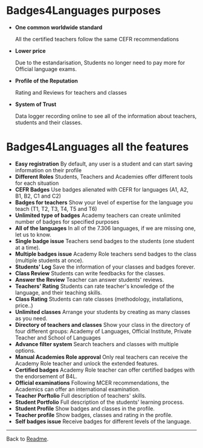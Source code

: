 # Badges4Languages purposes

* **One common worldwide standard**

	All the certified teachers follow the same CEFR recommendations
* **Lower price**

	Due to the estandarisation, Students no longer need to pay more for Official language exams.
* **Profile of the Reputation**

	Rating and Reviews for teachers and classes
* **System of Trust**

	Data logger recording online to see all of the information about teachers, students and their classes.

# Badges4Languages all the features

* **Easy registration**
By default, any user is a student and can start saving information on their profile
* **Different Roles**
Students, Teachers and Academies offer different tools for each situation
* **CEFR Badges**
Use badges alienated with CEFR for languages (A1, A2, B1, B2, C1 and C2)
* **Badges for teachers**
Show your level of expertise for the language you teach (T1, T2, T3, T4, T5 and T6)
* **Unlimited type of badges**
Academy teachers can create unlimited number of badges for specified purposes
* **All of the languages**
In all of the 7.306 languages, if we are missing one, let us to know.
* **Single badge issue**
Teachers send badges to the students (one student at a time).
* **Multiple badges issue**
Academy Role teachers send badges to the class (multiple students at once).
* **Students' Log**
Save the information of your classes and badges forever.
* **Class Review**
Students can write feedbacks for the classes.
* **Answer the Review**
Teacher can answer students' reviews.
* **Teachers' Rating**
Students can rate teacher's knowledge of the language, and their teaching skills.
* **Class Rating**
Students can rate classes (methodology, installations, price..)
* **Unlimited classes**
Arrange your students by creating as many classes as you need.
* **Directory of teachers and classes**
Show your class in the directory of four different groups:
Academy of Languages, Official Institute, Private Teacher and School of Languages
* **Advance filter system**
Search teachers and classes with multiple options.
* **Manual Academies Role approval**
Only real teachers can receive the Academy Role teacher and unlock the extended features.
* **Certified badges**
Academy Role teacher can offer certified badges with the endorsement of B4L.
* **Official examinations**
Following MCER recommendations, the Academics can offer an international examination.
* **Teacher Porftolio**
Full description of teachers' skills.
* **Student Portfolio**
Full description of the students' learning process.
* **Student Profile**
Show badges and classes in the profile.
* **Teacher profile**
Show badges, classes and rating in the profile.
* **Self badges issue**
Receive badges for different levels of the language.


---
Back to [Readme](../README.md).
